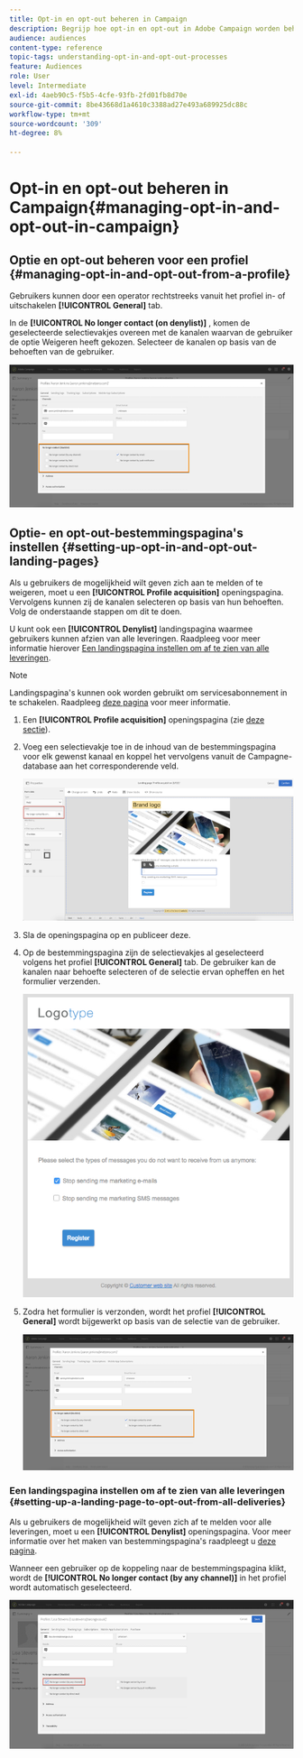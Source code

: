 ```yaml
---
title: Opt-in en opt-out beheren in Campaign
description: Begrijp hoe opt-in en opt-out in Adobe Campaign worden beheerd.
audience: audiences
content-type: reference
topic-tags: understanding-opt-in-and-opt-out-processes
feature: Audiences
role: User
level: Intermediate
exl-id: 4aeb90c5-f5b5-4cfe-93fb-2fd01fb8d70e
source-git-commit: 8be43668d1a4610c3388ad27e493a689925dc88c
workflow-type: tm+mt
source-wordcount: '309'
ht-degree: 8%

---
```


# Opt-in en opt-out beheren in Campaign{#managing-opt-in-and-opt-out-in-campaign}

## Optie en opt-out beheren voor een profiel {#managing-opt-in-and-opt-out-from-a-profile}

Gebruikers kunnen door een operator rechtstreeks vanuit het profiel in- of uitschakelen **[!UICONTROL General]** tab.

In de **[!UICONTROL No longer contact (on denylist)]** , komen de geselecteerde selectievakjes overeen met de kanalen waarvan de gebruiker de optie Weigeren heeft gekozen. Selecteer de kanalen op basis van de behoeften van de gebruiker.

![](assets/optin_landingpage_3.png)

## Optie- en opt-out-bestemmingspagina&#39;s instellen {#setting-up-opt-in-and-opt-out-landing-pages}

Als u gebruikers de mogelijkheid wilt geven zich aan te melden of te weigeren, moet u een **[!UICONTROL Profile acquisition]** openingspagina. Vervolgens kunnen zij de kanalen selecteren op basis van hun behoeften. Volg de onderstaande stappen om dit te doen.

U kunt ook een **[!UICONTROL Denylist]** landingspagina waarmee gebruikers kunnen afzien van alle leveringen. Raadpleeg voor meer informatie hierover [Een landingspagina instellen om af te zien van alle leveringen](#setting-up-a-landing-page-to-opt-out-from-all-deliveries).

>[!NOTE]
>
>Landingspagina&#39;s kunnen ook worden gebruikt om servicesabonnement in te schakelen. Raadpleeg [deze pagina](../../channels/using/configuring-landing-page.md#linking-a-landing-page-to-a-service) voor meer informatie.

1. Een **[!UICONTROL Profile acquisition]** openingspagina (zie [deze sectie](../../channels/using/getting-started-with-landing-pages.md)).
1. Voeg een selectievakje toe in de inhoud van de bestemmingspagina voor elk gewenst kanaal en koppel het vervolgens vanuit de Campagne-database aan het corresponderende veld.

   ![](assets/optin_landingpage_1.png)

1. Sla de openingspagina op en publiceer deze.
1. Op de bestemmingspagina zijn de selectievakjes al geselecteerd volgens het profiel **[!UICONTROL General]** tab. De gebruiker kan de kanalen naar behoefte selecteren of de selectie ervan opheffen en het formulier verzenden.

   ![](assets/optin_landingpage_2.png)

1. Zodra het formulier is verzonden, wordt het profiel **[!UICONTROL General]** wordt bijgewerkt op basis van de selectie van de gebruiker.

   ![](assets/optin_landingpage_3.png)

### Een landingspagina instellen om af te zien van alle leveringen {#setting-up-a-landing-page-to-opt-out-from-all-deliveries}

Als u gebruikers de mogelijkheid wilt geven zich af te melden voor alle leveringen, moet u een **[!UICONTROL Denylist]** openingspagina. Voor meer informatie over het maken van bestemmingspagina&#39;s raadpleegt u [deze pagina](../../channels/using/getting-started-with-landing-pages.md).

Wanneer een gebruiker op de koppeling naar de bestemmingspagina klikt, wordt de **[!UICONTROL No longer contact (by any channel)]** in het profiel wordt automatisch geselecteerd.

![](assets/blocklisting_allchannels.png)
